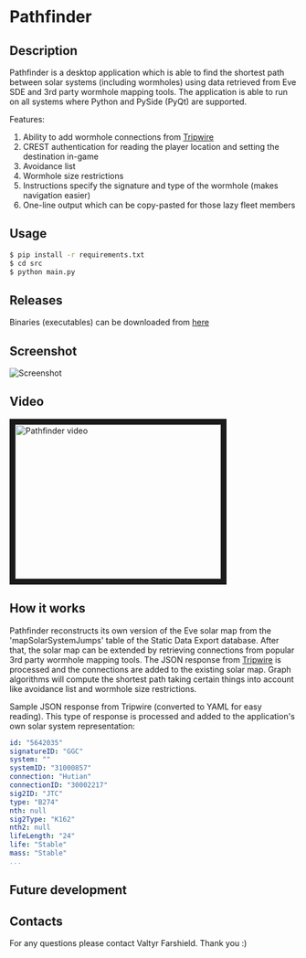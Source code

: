 # Pathfinder

## Description
Pathfinder is a desktop application which is able to find the shortest path between solar systems (including wormholes) using data retrieved from Eve SDE and 3rd party wormhole mapping tools. The application is able to run on all systems where Python and PySide (PyQt) are supported.

Features:
1. Ability to add wormhole connections from [Tripwire](https://tripwire.eve-apps.com/)
2. CREST authentication for reading the player location and setting the destination in-game
3. Avoidance list
4. Wormhole size restrictions
5. Instructions specify the signature and type of the wormhole (makes navigation easier)
6. One-line output which can be copy-pasted for those lazy fleet members

## Usage
```bash
$ pip install -r requirements.txt
$ cd src
$ python main.py
```

## Releases
Binaries (executables) can be downloaded from [here](https://github.com/farshield/pathfinder/releases)

## Screenshot
![Screenshot](http://i.imgur.com/ltjEsyW.png)

## Video
<a href="http://www.youtube.com/watch?feature=player_embedded&v=oM3mSKzZM0w" target="_blank"><img src="http://img.youtube.com/vi/oM3mSKzZM0w/0.jpg" alt="Pathfinder video" width="360" height="270" border="10" /></a>

## How it works
Pathfinder reconstructs its own version of the Eve solar map from the 'mapSolarSystemJumps' table of the Static Data Export database. After that, the solar map can be extended by retrieving connections from popular 3rd party wormhole mapping tools. The JSON response from [Tripwire](https://tripwire.eve-apps.com/) is processed and the connections are added to the existing solar map. Graph algorithms will compute the shortest path taking certain things into account like avoidance list and wormhole size restrictions.

Sample JSON response from Tripwire (converted to YAML for easy reading). This type of response is processed and added to the application's own solar system representation:
```yaml
id: "5642035"
signatureID: "GGC"
system: ""
systemID: "31000857"
connection: "Hutian"
connectionID: "30002217"
sig2ID: "JTC"
type: "B274"
nth: null
sig2Type: "K162"
nth2: null
lifeLength: "24"
life: "Stable"
mass: "Stable"
...
```

## Future development


## Contacts
For any questions please contact Valtyr Farshield. Thank you :)
